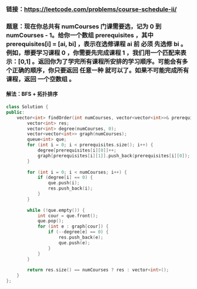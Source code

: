 ### 链接：https://leetcode.com/problems/course-schedule-ii/

### 题意：现在你总共有 numCourses 门课需要选，记为 0 到 numCourses - 1。给你一个数组 prerequisites ，其中 prerequisites[i] = [ai, bi] ，表示在选修课程 ai 前 必须 先选修 bi 。例如，想要学习课程 0 ，你需要先完成课程 1 ，我们用一个匹配来表示：[0,1] 。返回你为了学完所有课程所安排的学习顺序。可能会有多个正确的顺序，你只要返回 任意一种 就可以了。如果不可能完成所有课程，返回 一个空数组 。

#### 解法：BFS + 拓扑排序

```c++
class Solution {
public:
    vector<int> findOrder(int numCourses, vector<vector<int>>& prerequisites) {
        vector<int> res;
        vector<int> degree(numCourses, 0);
        vector<vector<int>> graph(numCourses);
        queue<int> que;
        for (int i = 0; i < prerequisites.size(); i++) {
            degree[prerequisites[i][0]]++;
            graph[prerequisites[i][1]].push_back(prerequisites[i][0]);
        }
        
        for (int i = 0; i < numCourses; i++) {
            if (degree[i] == 0) {
                que.push(i);
                res.push_back(i);
            }
        }
        
        while (!que.empty()) {
            int cour = que.front();
            que.pop();
            for (int e : graph[cour]) {
                if (--degree[e] == 0) {
                    res.push_back(e);
                    que.push(e);
                }
            }
        }
        
        return res.size() == numCourses ? res : vector<int>();
    }
};
```

